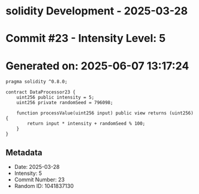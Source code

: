 ﻿# solidity Development - 2025-03-28
# Commit #23 - Intensity Level: 5
# Generated on: 2025-06-07 13:17:24
```solidity
pragma solidity ^0.8.0;

contract DataProcessor23 {
    uint256 public intensity = 5;
    uint256 private randomSeed = 796098;

    function processValue(uint256 input) public view returns (uint256) {
        return input * intensity + randomSeed % 100;
    }
}
```
## Metadata
- Date: 2025-03-28
- Intensity: 5
- Commit Number: 23
- Random ID: 1041837130

